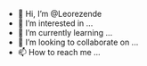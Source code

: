 - 👋 Hi, I’m @Leorezende
- 👀 I’m interested in ...
- 🌱 I’m currently learning ...
- 💞️ I’m looking to collaborate on ...
- 📫 How to reach me ...

<!---
Leorezende/Leorezende is a ✨ special ✨ repository because its `README.md` (this file) appears on your GitHub profile.
You can click the Preview link to take a look at your changes.
--->
